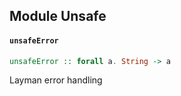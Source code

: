 ## Module Unsafe

#### `unsafeError`

``` purescript
unsafeError :: forall a. String -> a
```

Layman error handling


